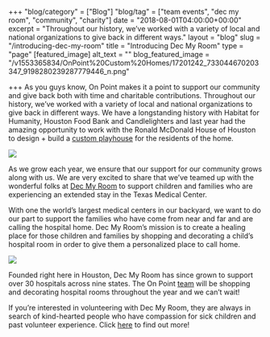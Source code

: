 +++
"blog/category" = ["Blog"]
"blog/tag" = ["team events", "dec my room", "community", "charity"]
date = "2018-08-01T04:00:00+00:00"
excerpt = "Throughout our history, we’ve worked with a variety of local and national organizations to give back in different ways."
layout = "blog"
slug = "/introducing-dec-my-room"
title = "Introducing Dec My Room"
type = "page"
[featured_image]
alt_text = ""
blog_featured_image = "/v1553365834/OnPoint%20Custom%20Homes/17201242_733044670203347_9198280239287779446_n.png"

+++
As you guys know, On Point makes it a point to support our community and give back both with time and charitable contributions. Throughout our history, we’ve worked with a variety of local and national organizations to give back in different ways. We have a longstanding history with Habitat for Humanity, Houston Food Bank and Candlelighters and last year had the amazing opportunity to work with the Ronald McDonald House of Houston to design + build a [custom playhouse](https://onpointcustomhomes.com/blog/giving-back-ronald-mcdonald-playhouse/) for the residents of the home.

![](https://res.cloudinary.com/onpointcustomhomes/image/upload/v1553365834/OnPoint%20Custom%20Homes/17201242_733044670203347_9198280239287779446_n.png)

As we grow each year, we ensure that our support for our community grows along with us. We are very excited to share that we’ve teamed up with the wonderful folks at [Dec My Room](http://www.decmyroom.org/) to support children and families who are experiencing an extended stay in the Texas Medical Center.

With one the world’s largest medical centers in our backyard, we want to do our part to support the families who have come from near and far and are calling the hospital home. Dec My Room’s mission is to create a healing place for those children and families by shopping and decorating a child’s hospital room in order to give them a personalized place to call home.

![](https://res.cloudinary.com/onpointcustomhomes/image/upload/v1553365859/OnPoint%20Custom%20Homes/31237514_949650351876110_3490665813401745944_n.jpg)

Founded right here in Houston, Dec My Room has since grown to support over 30 hospitals across nine states. The On Point [team](https://onpointcustomhomes.com/about-us/team/) will be shopping and decorating hospital rooms throughout the year and we can’t wait!

If you’re interested in volunteering with Dec My Room, they are always in search of kind-hearted people who have compassion for sick children and past volunteer experience. Click [here](http://www.decmyroom.org/to-volunteer.aspx) to find out more!